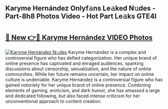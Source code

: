 ## Karyme Hernández Onlyf𝚊ns Le𝚊ked N𝚞des - Part-8h8 Photos Video - Hot Part Le𝚊ks GTE4I

# <h2><a href="http://ab4769.deff.icu/?id=Karyme+Hern%c3%a1ndez">🔗 New 👉🔴 Karyme Hernández VIDEO Photos</a></h2>

[![Karyme Hernández N𝚞des](https://i.imgur.com/rIISA9y.gif)](http://ab4769.deff.icu/?id=Karyme+Hern%c3%a1ndez)
Karyme Hernández is a complex and controversial figure who has defied categorization. Her unique brand of online presence has captivated and enraged audiences, sparking discussions about censorship, sexualization, and the nature of online communities. While her future remains uncertain, her impact on online culture is undeniable. Karyme Hernández is a controversial figure who has gained notoriety for her unique brand of online presence. Combining elements of gaming, eroticism, and dark humor, she has amassed a large and dedicated following, but also faced intense criticism for her unconventional approach to content creation.
